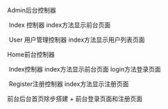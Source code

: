 Admin后台控制器

​	Index 控制器 index方法显示前台页面

​	User 用户管理控制器 index方法显示用户列表页面 

Home前台控制器

​	Index控制器 index方法显示前台页面 login方法登录页面

​	Register注册控制器 index方法显示注册页面 

前台后台首页除步搭建 + 前台登录页面和注册页面





